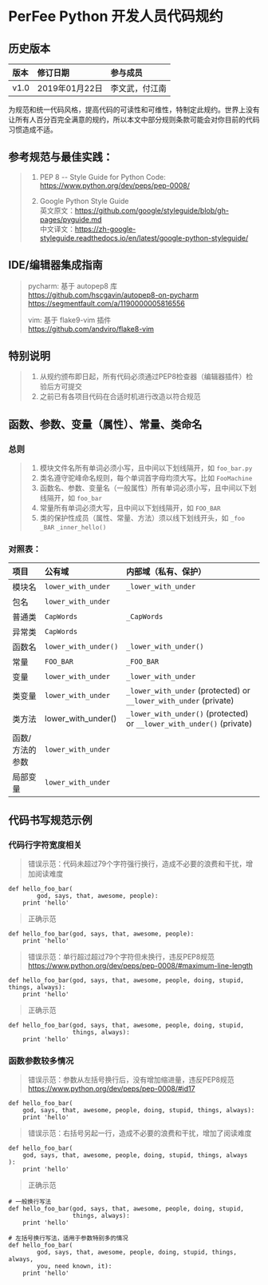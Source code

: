 # PerFee Python 开发人员代码规约

## 历史版本

| 版本 | 修订日期 | 参与成员 |
| :-- | :-- | :-- |
| v1.0 | 2019年01月22日 | 李文武，付江南 |

为规范和统一代码风格，提高代码的可读性和可维性，特制定此规约。世界上没有让所有人百分百完全满意的规约，所以本文中部分规则条款可能会对你目前的代码习惯造成不适。

## 参考规范与最佳实践：
> 1. PEP 8 -- Style Guide for Python Code:  
> https://www.python.org/dev/peps/pep-0008/  
> 
> 2. Google Python Style Guide  
> 英文原文：https://github.com/google/styleguide/blob/gh-pages/pyguide.md  
> 中文译文：https://zh-google-styleguide.readthedocs.io/en/latest/google-python-styleguide/

## IDE/编辑器集成指南
> pycharm: 基于 autopep8 库  
> https://github.com/hscgavin/autopep8-on-pycharm  
> https://segmentfault.com/a/1190000005816556  
>
> vim: 基于 flake9-vim 插件  
> https://github.com/andviro/flake8-vim

## 特别说明
> 1. 从规约颁布即日起，所有代码必须通过PEP8检查器（编辑器插件）检验后方可提交
> 2. 之前已有各项目代码在合适时机进行改造以符合规范

## 函数、参数、变量（属性）、常量、类命名
### 总则
> 1. 模块文件名所有单词必须小写，且中间以下划线隔开，如 ```foo_bar.py```
> 2. 类名遵守驼峰命名规则，每个单词首字母均须大写。比如 ```FooMachine```
> 3. 函数名、参数、变量名（一般属性）所有单词必须小写，且中间以下划线隔开，如 ```foo_bar```
> 4. 常量所有单词必须大写，且中间以下划线隔开，如 ```FOO_BAR```
> 5. 类的保护性成员（属性、常量、方法）须以线下划线开头，如 ```_foo``` ```_BAR``` ```_inner_hello()```

### 对照表：

| 项目 | 公有域 | 内部域（私有、保护） |
| :-- | :-- | :-- |
| 模块名 | ```lower_with_under``` | ```_lower_with_under``` |
| 包名 | ```lower_with_under``` | |
| 普通类 | ```CapWords``` | ```_CapWords``` |
| 异常类 | ```CapWords``` | |
| 函数名 | ```lower_with_under()``` | ```_lower_with_under()``` |
| 常量 | ```FOO_BAR``` | ```_FOO_BAR``` |
| 变量 | ```lower_with_under``` | ```_lower_with_under``` |
| 类变量 | ```lower_with_under``` | ```_lower_with_under``` (protected) or ```__lower_with_under``` (private) |
| 类方法 | lower_with_under() | ```_lower_with_under()``` (protected) or ```__lower_with_under()``` (private) |
| 函数/方法的参数 | ```lower_with_under``` | |
| 局部变量 | ```lower_with_under``` | |

## 代码书写规范示例

### 代码行字符宽度相关
> 错误示范：代码未超过79个字符强行换行，造成不必要的浪费和干扰，增加阅读难度

```
def hello_foo_bar(
        god, says, that, awesome, people):
    print 'hello'

```

> 正确示范

```
def hello_foo_bar(god, says, that, awesome, people):
    print 'hello'
```

> 错误示范：单行超过超过79个字符但未换行，违反PEP8规范  
> https://www.python.org/dev/peps/pep-0008/#maximum-line-length

```
def hello_foo_bar(god, says, that, awesome, people, doing, stupid, things, always):
    print 'hello'
```

> 正确示范

```
def hello_foo_bar(god, says, that, awesome, people, doing, stupid,
                  things, always):
    print 'hello'
```


### 函数参数较多情况

> 错误示范：参数从左括号换行后，没有增加缩进量，违反PEP8规范  
> https://www.python.org/dev/peps/pep-0008/#id17

```
def hello_foo_bar(
    god, says, that, awesome, people, doing, stupid, things, always):
    print 'hello'
```

> 错误示范：右括号另起一行，造成不必要的浪费和干扰，增加了阅读难度

```
def hello_foo_bar(
    god, says, that, awesome, people, doing, stupid, things, always
):
    print 'hello'
```

> 正确示范

```
# 一般换行写法
def hello_foo_bar(god, says, that, awesome, people, doing, stupid,
                  things, always):
    print 'hello'
                      
# 左括号换行写法，适用于参数特别多的情况
def hello_foo_bar(
        god, says, that, awesome, people, doing, stupid, things, always,
        you, need known, it):
    print 'hello'
```
